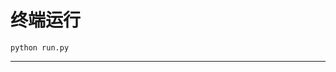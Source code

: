 # 终端运行

```shell
python run.py
```
****************************************************************************************************************************************************************************************************************************